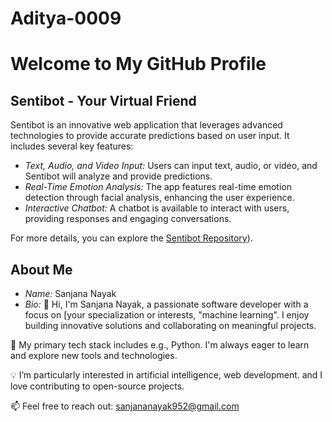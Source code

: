 # Aditya-0009

# Welcome to My GitHub Profile

## Sentibot - Your Virtual Friend

Sentibot is an innovative web application that leverages advanced technologies to provide accurate predictions based on user input. It includes several key features:

- *Text, Audio, and Video Input:* Users can input text, audio, or video, and Sentibot will analyze and provide predictions.
- *Real-Time Emotion Analysis:* The app features real-time emotion detection through facial analysis, enhancing the user experience.
- *Interactive Chatbot:* A chatbot is available to interact with users, providing responses and engaging conversations.

For more details, you can explore the [Sentibot Repository](https://github.com/Aditya-0009/SentiBot--Your-Virtual-Friend)).


## About Me

- *Name:* Sanjana Nayak
- *Bio:* 
👋 Hi, I'm Sanjana Nayak, a passionate software developer with a focus on [your specialization or interests, "machine learning". I enjoy building innovative solutions and collaborating on meaningful projects. 

🔧 My primary tech stack includes e.g., Python. I'm always eager to learn and explore new tools and technologies.

💡 I’m particularly interested in artificial intelligence, web development. and I love contributing to open-source projects.

📫 Feel free to reach out: sanjananayak952@gmail.com

